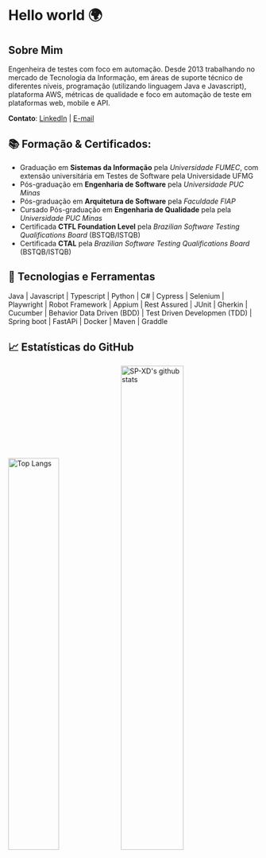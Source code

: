 # Hello world 🌍
## Sobre Mim
Engenheira de testes com foco em automação.
Desde 2013 trabalhando no mercado de Tecnologia da Informação, em áreas de suporte técnico de diferentes níveis, programação (utilizando linguagem Java e Javascript), plataforma AWS, métricas de qualidade e foco em automação de teste em plataformas web, mobile e API.

**Contato**: [LinkedIn](https://www.linkedin.com/in/gabriela-gomess/) | [E-mail](mailto:gabrielaofgomes@gmail.com)

## 📚 **Formação & Certificados:**
- Graduação em **Sistemas da Informação** pela *Universidade FUMEC*, com extensão universitária em Testes de Software pela Universidade UFMG
- Pós-graduação em **Engenharia de Software** pela *Universidade PUC Minas*
- Pós-graduação em **Arquitetura de Software** pela *Faculdade FIAP*
- Cursado Pós-graduação em **Engenharia de Qualidade** pela pela *Universidade PUC Minas*
- Certificada **CTFL Foundation Level** pela *Brazilian Software Testing Qualifications Board* (BSTQB/ISTQB)
- Certificada **CTAL** pela *Brazilian Software Testing Qualifications Board* (BSTQB/ISTQB)


## 🔧 Tecnologias e Ferramentas
Java | Javascript | Typescript | Python | C# | Cypress | Selenium | Playwright | Robot Framework | Appium | Rest Assured | JUnit | Gherkin | Cucumber | Behavior Data Driven (BDD) | Test Driven Developmen (TDD) | Spring boot | FastAPi | Docker | Maven | Graddle

## 📈 Estatísticas do GitHub
<img alt="Top Langs" width="45%" src="https://github-readme-stats.vercel.app/api/top-langs/?username=GabiGomess&layout=compact&count_private=true&&hide_border=true&bg_color=904e99&title_color=fff&text_color=fff&icon_color=f2f2f2&hide=jupyter%20notebook&langs_count=5" href="https://github.com/GabiGomess" /><img alt="SP-XD's github stats" width="50%" src="https://github-readme-stats.vercel.app/api?username=GabiGomess&show_icons=true&count_private=true&hide_border=true&bg_color=50,e96205,904e99&title_color=fff&text_color=fff&icon_color=f2f2f2" href="https://github.com/GabiGomess" />
